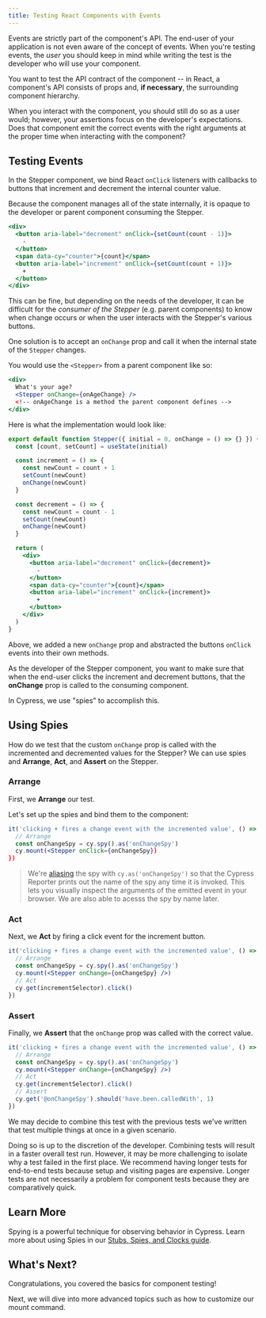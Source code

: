 ```yaml
---
title: Testing React Components with Events
---
```


Events are strictly part of the component's API. The end-user of your
application is not even aware of the concept of events. When you're testing
events, the _user_ you should keep in mind while writing the test is the
developer who will use your component.

You want to test the API contract of the component -- in React, a component's
API consists of props and, **if necessary**, the surrounding component
hierarchy.

When you interact with the component, you should still do so as a user would;
however, your assertions focus on the developer's expectations. Does that
component emit the correct events with the right arguments at the proper time
when interacting with the component?

## Testing Events

In the Stepper component, we bind React `onClick` listeners with callbacks to
buttons that increment and decrement the internal counter value.

Because the component manages all of the state internally, it is opaque to the
developer or parent component consuming the Stepper.

```jsx
<div>
  <button aria-label="decrement" onClick={setCount(count - 1)}>
    -
  </button>
  <span data-cy="counter">{count}</span>
  <button aria-label="increment" onClick={setCount(count + 1)}>
    +
  </button>
</div>
```

This can be fine, but depending on the needs of the developer, it can be
difficult for the _consumer of the Stepper_ (e.g. parent components) to know
when change occurs or when the user interacts with the Stepper's various
buttons.

One solution is to accept an `onChange` prop and call it when the internal state
of the `Stepper` changes.

You would use the `<Stepper>` from a parent component like so:

```jsx
<div>
  What's your age?
  <Stepper onChange={onAgeChange} />
  <!-- onAgeChange is a method the parent component defines -->
</div>
```

Here is what the implementation would look like:

<code-group>
<code-block label="Stepper.jsx" active>

```jsx
export default function Stepper({ initial = 0, onChange = () => {} }) {
  const [count, setCount] = useState(initial)

  const increment = () => {
    const newCount = count + 1
    setCount(newCount)
    onChange(newCount)
  }

  const decrement = () => {
    const newCount = count - 1
    setCount(newCount)
    onChange(newCount)
  }

  return (
    <div>
      <button aria-label="decrement" onClick={decrement}>
        -
      </button>
      <span data-cy="counter">{count}</span>
      <button aria-label="increment" onClick={increment}>
        +
      </button>
    </div>
  )
}
```

</code-block>
</code-group>

Above, we added a new `onChange` prop and abstracted the buttons `onClick`
events into their own methods.

As the developer of the Stepper component, you want to make sure that when the
end-user clicks the increment and decrement buttons, that the **onChange** prop
is called to the consuming component.

In Cypress, we use "spies" to accomplish this.

## Using Spies

How do we test that the custom `onChange` prop is called with the incremented
and decremented values for the Stepper? We can use spies and **Arrange**,
**Act**, and **Assert** on the Stepper.

### Arrange

First, we **Arrange** our test.

Let's set up the spies and bind them to the component:

<code-group>
<code-block label="Stepper.cy.jsx" active>

```jsx
it('clicking + fires a change event with the incremented value', () => {
  // Arrange
  const onChangeSpy = cy.spy().as('onChangeSpy')
  cy.mount(<Stepper onClick={onChangeSpy})
})
```

</code-block>
</code-group>

> We're [aliasing](/guides/core-concepts/variables-and-aliases) the spy with
> `cy.as('onChangeSpy')` so that the Cypress Reporter prints out the name of the
> spy any time it is invoked. This lets you visually inspect the arguments of
> the emitted event in your browser. We are also able to acesss the spy by name
> later.

### Act

Next, we **Act** by firing a click event for the increment button.

<code-group>
<code-block label="Stepper.cy.jsx" active>

```jsx
it('clicking + fires a change event with the incremented value', () => {
  // Arrange
  const onChangeSpy = cy.spy().as('onChangeSpy')
  cy.mount(<Stepper onChange={onChangeSpy} />)
  // Act
  cy.get(incrementSelector).click()
})
```

</code-block>
</code-group>

### Assert

Finally, we **Assert** that the `onChange` prop was called with the correct
value.

<code-group>
<code-block label="Stepper.cy.jsx" active>

```jsx
it('clicking + fires a change event with the incremented value', () => {
  // Arrange
  const onChangeSpy = cy.spy().as('onChangeSpy')
  cy.mount(<Stepper onChange={onChangeSpy} />)
  // Act
  cy.get(incrementSelector).click()
  // Assert
  cy.get('@onChangeSpy').should('have.been.calledWith', 1)
})
```

</code-block>
</code-group>

We may decide to combine this test with the previous tests we've written that
test multiple things at once in a given scenario.

Doing so is up to the discretion of the developer. Combining tests will result
in a faster overall test run. However, it may be more challenging to isolate why
a test failed in the first place. We recommend having longer tests for
end-to-end tests because setup and visiting pages are expensive. Longer tests
are not necessarily a problem for component tests because they are comparatively
quick.

## Learn More

Spying is a powerful technique for observing behavior in Cypress. Learn more
about using Spies in our
[Stubs, Spies, and Clocks guide](/guides/guides/stubs-spies-and-clocks).

## What's Next?

Congratulations, you covered the basics for component testing!

Next, we will dive into more advanced topics such as how to customize our mount
command.

<NavGuide prev="/guides/component-testing/testing-react" next="/guides/component-testing/custom-mount-react" />
